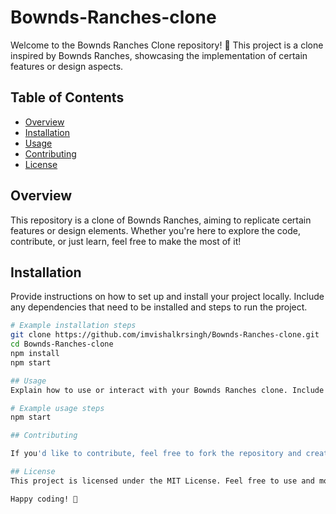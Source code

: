 # Bownds-Ranches-clone

Welcome to the Bownds Ranches Clone repository! 🌾 This project is a clone inspired by Bownds Ranches, showcasing the implementation of certain features or design aspects.

## Table of Contents

- [Overview](#overview)
- [Installation](#installation)
- [Usage](#usage)
- [Contributing](#contributing)
- [License](#license)

## Overview

This repository is a clone of Bownds Ranches, aiming to replicate certain features or design elements. Whether you're here to explore the code, contribute, or just learn, feel free to make the most of it!

## Installation

Provide instructions on how to set up and install your project locally. Include any dependencies that need to be installed and steps to run the project.

```bash
# Example installation steps
git clone https://github.com/imvishalkrsingh/Bownds-Ranches-clone.git
cd Bownds-Ranches-clone
npm install
npm start

## Usage
Explain how to use or interact with your Bownds Ranches clone. Include any configuration details or special instructions users might need.

# Example usage steps
npm start

## Contributing

If you'd like to contribute, feel free to fork the repository and create a pull request. Whether it's bug fixes, new features, or improvements, all contributions are welcome.

## License
This project is licensed under the MIT License. Feel free to use and modify the code as needed.

Happy coding! 🚀




